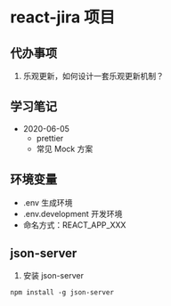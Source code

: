 # react-jira 项目

## 代办事项
1. 乐观更新，如何设计一套乐观更新机制？

## 学习笔记
- 2020-06-05
    - prettier
    - 常见 Mock 方案

## 环境变量
- .env 生成环境
- .env.development 开发环境
- 命名方式：REACT_APP_XXX

## json-server
1. 安装 json-server
```
npm install -g json-server
```

